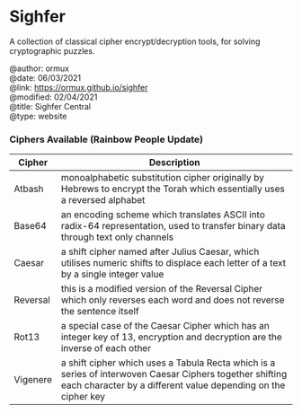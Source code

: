 # Sighfer
A collection of classical cipher encrypt/decryption tools, for solving cryptographic puzzles.

@author: ormux  
@date: 06/03/2021  
@link: https://ormux.github.io/sighfer  
@modified: 02/04/2021  
@title: Sighfer Central  
@type: website  

### Ciphers Available (Rainbow People Update)
| Cipher    | Description |
------------|-------------|
| Atbash    | monoalphabetic substitution cipher originally by Hebrews to encrypt the Torah which essentially uses a reversed alphabet |
| Base64    | an encoding scheme which translates ASCII into radix-64 representation, used to transfer binary data through text only channels |
| Caesar    | a shift cipher named after Julius Caesar, which utilises numeric shifts to displace each letter of a text by a single integer value |
| Reversal  | this is a modified version of the Reversal Cipher which only reverses each word and does not reverse the sentence itself |
| Rot13     | a special case of the Caesar Cipher which has an integer key of 13, encryption and decryption are the inverse of each other |
| Vigenere  | a shift cipher which uses a Tabula Recta which is a series of interwoven Caesar Ciphers together shifting each character by a different value depending on the cipher key |
